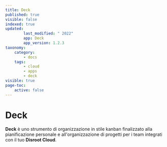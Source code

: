 ```yaml
---
title: Deck
published: true
visible: false
indexed: true
updated:
        last_modified: " 2022"
        app: Deck
        app_version: 1.2.3
taxonomy:
    category:
        - docs
    tags:
        - cloud
        - apps
        - deck
visible: true
page-toc:
    active: false
---
```


# Deck 

**Deck** è uno strumento di organizzazione in stile kanban finalizzato alla pianificazione personale e all'organizzazione di progetti per i team integrati con il tuo **Disroot Cloud**. 
